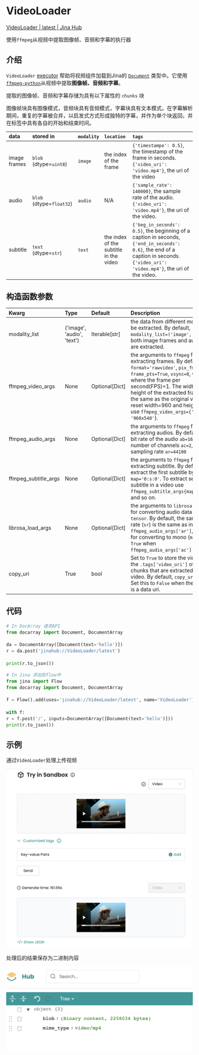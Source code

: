 # VideoLoader

[VideoLoader | latest | Jina Hub](https://hub.jina.ai/executor/i6gp4vwu)

使用`ffmpeg`从视频中提取图像帧、音频和字幕的执行器

## 介绍

`VideoLoader` [executor](https://docs.jina.ai/fundamentals/executor/) 帮助将视频组件加载到Jina的 [`Document`](https://docs.jina.ai/fundamentals/document/) 类型中。它使用[`ffmpeg-python`](https://github.com/kkroening/ffmpeg-python)从视频中提取**图像帧、音频和字幕**。

提取的图像帧、音频和字幕存储为具有以下属性的 `chunks` 块

图像帧块具有图像模式，音频块具有音频模式，字幕块具有文本模式。在字幕解析期间，重复的字幕被合并，以启发式方式形成独特的字幕，并作为单个块返回，并在标签中具有各自的开始和结束时间。

| data         | stored in                | `modality` | `location`                             | `tags`                                                       |
| :----------- | :----------------------- | :--------- | :------------------------------------- | :----------------------------------------------------------- |
| image frames | `blob` (dtype=`uint8`)   | `image`    | the index of the frame                 | `{'timestampe': 0.5}`, the timestamp of the frame in seconds. `{'video_uri': 'video.mp4'}`, the uri of the video |
| audio        | `blob` (dtype=`float32`) | `audio`    | N/A                                    | `{'sample_rate': 140000}`, the sample rate of the audio. `{'video_uri': 'video.mp4'}`, the uri of the video. |
| subtitle     | `text` (dtype=`str`)     | `text`     | the index of the subtitle in the video | `{'beg_in_seconds': 0.5}`, the beginning of a caption in seconds, `{'end_in_seconds': 0.6}`, the end of a caption in seconds. `{'video_uri': 'video.mp4'}`, the uri of the video. |



## 构造函数参数

| Kwarg                | Type                       | Default        | Description                                                  |
| :------------------- | :------------------------- | :------------- | :----------------------------------------------------------- |
| modality_list        | ('image', 'audio', 'text') | Iterable[str]  | the data from different modalities to be extracted. By default, `modality_list=('image', 'audio')`, both image frames and audio track are extracted. |
| ffmpeg_video_args    | None                       | Optional[Dict] | the arguments to `ffmpeg` for extracting frames. By default, `format='rawvideo'`, `pix_fmt='rgb24`, `frame_pts=True`, `vsync=0`, `vf=[FPS]`, where the frame per second(FPS)=1. The width and the height of the extracted frames are the same as the original video. To reset width=960 and height=540, use `ffmpeg_video_args={'s': '960x540'`}. |
| ffmpeg_audio_args    | None                       | Optional[Dict] | the arguments to `ffmpeg` for extracting audios. By default, the bit rate of the audio `ab=160000`, the number of channels `ac=2`, the sampling rate `ar=44100` |
| ffmpeg_subtitle_args | None                       | Optional[Dict] | the arguments to `ffmpeg` for extracting subtitle. By default, we extract the first subtitle by setting `map='0:s:0'`. To extract second subtitle in a video use `ffmpeg_subtitle_args{map='0:s:1'}` and so on. |
| librosa_load_args    | None                       | Optional[Dict] | the arguments to `librosa.load()` for converting audio data into `tensor`. By default, the sampling rate (`sr`) is the same as in `ffmpeg_audio_args['ar']`, the flag for converting to mono (`mono`) is `True` when `ffmpeg_audio_args['ac'] > 1` |
| copy_uri             | True                       | bool           | Set to `True` to store the video `uri` at the `.tags['video_uri']` of the chunks that are extracted from the video. By default, `copy_uri=True`. Set this to `False` when the video uri is a data uri. |



## 代码

```Python
# In DocArray 请求API
from docarray import Document, DocumentArray

da = DocumentArray([Document(text='hello')])
r = da.post('jinahub://VideoLoader/latest')

print(r.to_json())
```

```Python
# In Jina 添加到flow中
from jina import Flow
from docarray import Document, DocumentArray

f = Flow().add(uses='jinahub://VideoLoader/latest', name='VideoLoader')

with f:
r = f.post('/', inputs=DocumentArray([Document(text='hello')]))
print(r.to_json())
```

## 示例

通过`VideoLoader`处理上传视频

![](images/video_loader.png)



处理后的结果保存为二进制内容

![](images/result_binary_data.png)